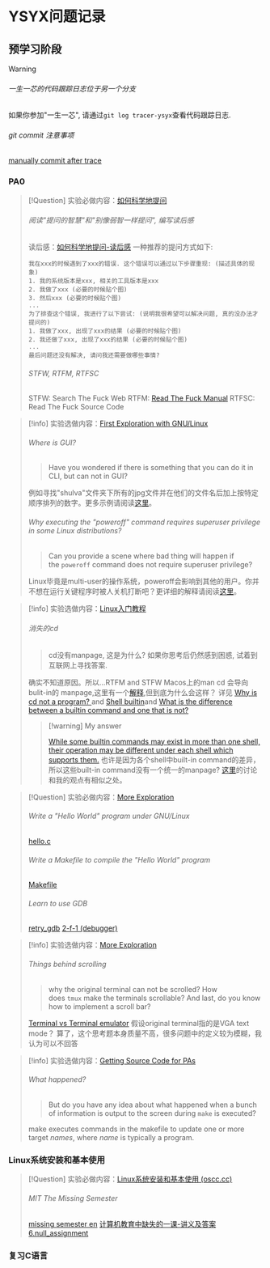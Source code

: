 # YSYX问题记录

## **预学习阶段**

> [!warning]
> 
> ###### 一生一芯的代码跟踪日志位于另一个分支
> 如果你参加"一生一芯", 请通过`git log tracer-ysyx`查看代码跟踪日志.
>
> ###### git commit 注意事项
> [manually commit after trace](https://ysyx.oscc.cc/docs/ics-pa/0.6.html#local-commit)
### PA0

> [!Question] 实验必做内容：[如何科学地提问](https://ysyx.oscc.cc/docs/2306/preliminary/0.1.html#%E5%A6%82%E4%BD%95%E7%A7%91%E5%AD%A6%E5%9C%B0%E6%8F%90%E9%97%AE)
> 
> ###### 阅读"提问的智慧"和"别像弱智一样提问", 编写读后感
> 读后感：[如何科学地提问-读后感](codetest/typst/report.pdf#page=1&selection=0,0,0,7)
> 一种推荐的提问方式如下:
> ```
> 我在xxx的时候遇到了xxx的错误. 这个错误可以通过以下步骤重现: (描述具体的现象)
> 1. 我的系统版本是xxx, 相关的工具版本是xxx
> 2. 我做了xxx (必要的时候贴个图)
> 3. 然后xxx (必要的时候贴个图)
> ...
> 为了排查这个错误, 我进行了以下尝试: (说明我很希望可以解决问题, 真的没办法才提问的)
> 1. 我做了xxx, 出现了xxx的结果 (必要的时候贴个图)
> 2. 我还做了xxx, 出现了xxx的结果 (必要的时候贴个图)
> ...
> 最后问题还没有解决, 请问我还需要做哪些事情?
> ```
> >
> ###### STFW, RTFM, RTFSC
> STFW: Search The Fuck Web
> RTFM: [Read The Fuck Manual](https://en.wikipedia.org/wiki/RTFM)
> RTFSC: Read The Fuck Source Code

> [!info] 实验选做内容：[First Exploration with GNU/Linux ](https://ysyx.oscc.cc/docs/ics-pa/0.2.html)
> 
> ###### Where is GUI?
> >Have you wondered if there is something that you can do it in CLI, but can not in GUI?
> 
> 例如寻找"shulva"文件夹下所有的jpg文件并在他们的文件名后加上按特定顺序排列的数字。更多示例请阅读[这里](https://www.reddit.com/r/linux/comments/2mur41/what_is_there_you_cannot_do_using_gui_what_you/)。
> 
> ###### Why executing the "poweroff" command requires superuser privilege in some Linux distributions?
> > Can you provide a scene where bad thing will happen if the `poweroff` command does not require superuser privilege?
> 
> Linux毕竟是multi-user的操作系统，poweroff会影响到其他的用户。你并不想在运行关键程序时被人关机打断吧？更详细的解释请阅读[这里](https://unix.stackexchange.com/questions/253767/why-does-reboot-and-poweroff-require-root-privileges)。

> [!info] 实验选做内容：[Linux入门教程](https://ysyx.oscc.cc/docs/ics-pa/linux.html#%E6%8E%A2%E7%B4%A2%E5%91%BD%E4%BB%A4%E8%A1%8C)
> 
> ###### 消失的cd
> > cd没有manpage, 这是为什么? 如果你思考后仍然感到困惑, 试着到互联网上寻找答案.
> 
> 确实不知道原因。所以...RTFM and STFW
> Macos上的man cd 会导向 bulit-in的 manpage,这里有一个[解释](https://superuser.com/questions/1487103/running-whatis-cd-always-returns-nothing-appropriate-on-ubuntu-18-04),但到底为什么会这样？
> 详见 [Why is cd not a program? ](https://unix.stackexchange.com/questions/38808/why-is-cd-not-a-program)and [Shell builtin](https://en.wikipedia.org/wiki/Shell_builtin)and 
> [What is the difference between a builtin command and one that is not? ](https://unix.stackexchange.com/questions/11454/what-is-the-difference-between-a-builtin-command-and-one-that-is-not)
> 
>
> > [!warning] My answer
> > 
> > [While some builtin commands may exist in	more than one shell, their operation may be different	under each shell which supports them.](https://man.freebsd.org/cgi/man.cgi?builtin#DESCRIPTION)
> > 也许是因为各个shell中built-in command的差异，所以这些built-in command没有一个统一的manpage?
> > [这里](https://unix.stackexchange.com/questions/167004/why-dont-shell-builtins-have-proper-man-pages)的讨论和我的观点有相似之处。

> [!Question] 实验必做内容：[More Exploration](https://ysyx.oscc.cc/docs/ics-pa/0.5.html)
> 
> ###### Write a "Hello World" program under GNU/Linux
> [hello.c](../../codetest/c&Makefile/hello.c)
> ###### Write a Makefile to compile the "Hello World" program
> [Makefile](../../codetest/c&Makefile/Makefile)
> ###### Learn to use GDB
> [retry_gdb](../../codetest/c&Makefile/retry.sh)
> [2-f-1 (debugger)](2-f-1%20(debugger).md)

> [!info] 实验选做内容：[More Exploration](https://ysyx.oscc.cc/docs/ics-pa/0.5.html)
> 
> ###### Things behind scrolling
> > why the original terminal can not be scrolled? 
> > How does `tmux` make the terminals scrollable? 
> > And last, do you know how to implement a scroll bar?
>
> [Terminal vs Terminal emulator](https://unix.stackexchange.com/questions/254359/terminal-vs-terminal-emulator)
> 假设original terminal指的是VGA text mode？
> 算了，这个思考题本身质量不高，很多问题中的定义较为模糊，我认为可以不回答

> [!info] 实验选做内容：[Getting Source Code for PAs](https://ysyx.oscc.cc/docs/ics-pa/0.6.html#compiling-and-running-nemu)
> 
> ###### What happened?
> > But do you have any idea about what happened when a bunch of information is output to the screen during `make` is executed?
> 
> make executes commands in the makefile to update one or more target *names*, where *name* is typically a program.
>

### Linux系统安装和基本使用

> [!Question] 实验必做内容：[Linux系统安装和基本使用 (oscc.cc)](https://ysyx.oscc.cc/docs/2306/preliminary/0.2.html)
> 
> ###### MIT The Missing Semester
> [missing semester en](../../files/slides/6.null/missing%20semester%20en.pdf)
> [计算机教育中缺失的一课-讲义及答案](https://missing-semester-cn.github.io/)
> [6.null_assignment](../../mooc/6.null)

### 复习C语言
